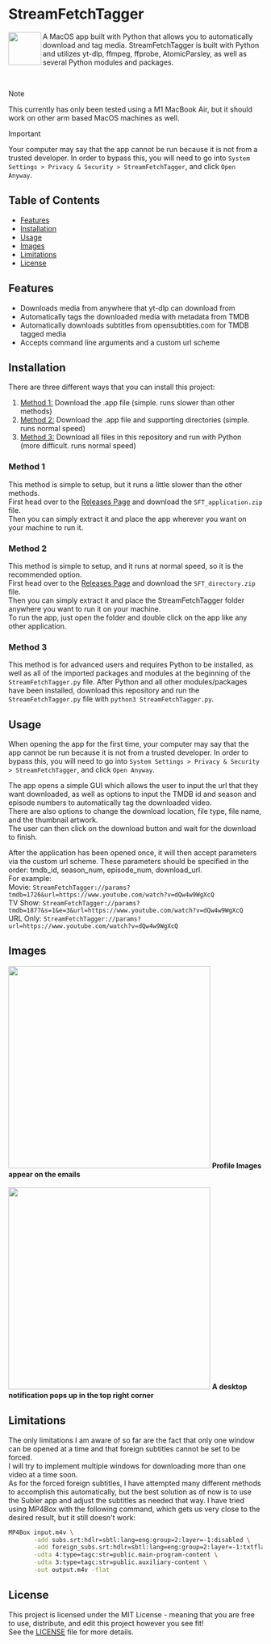 # StreamFetchTagger

<img align="left" height="65vw" src="resources/StreamFetchTagger_icon_cropped.png">

A MacOS app built with Python that allows you to automatically download and tag media. StreamFetchTagger is built with Python and utilizes yt-dlp, ffmpeg, ffprobe, AtomicParsley, as well as several Python modules and packages.

</br>

> [!NOTE]  
> This currently has only been tested using a M1 MacBook Air, but it should work on other arm based MacOS machines as well.

> [!IMPORTANT]  
> Your computer may say that the app cannot be run because it is not from a trusted developer. In order to bypass this, you will need to go into `System Settings > Privacy & Security > StreamFetchTagger`, and click `Open Anyway`.
## Table of Contents

- [Features](#features)
- [Installation](#installation)
- [Usage](#usage)
- [Images](#images)
- [Limitations](#limitations)
- [License](#license)

## Features

- Downloads media from anywhere that yt-dlp can download from
- Automatically tags the downloaded media with metadata from TMDB
- Automatically downloads subtitles from opensubtitles.com for TMDB tagged media
- Accepts command line arguments and a custom url scheme

## Installation

There are three different ways that you can install this project:  
1. [Method 1:](#method-1) Download the .app file (simple. runs slower than other methods)
2. [Method 2:](#method-2) Download the .app file and supporting directories (simple. runs normal speed)
3. [Method 3:](#method-3) Download all files in this repository and run with Python (more difficult. runs normal speed)  

### Method 1

This method is simple to setup, but it runs a little slower than the other methods.  
First head over to the [Releases Page](../../releases/latest) and download the `SFT_application.zip` file.  
Then you can simply extract it and place the app wherever you want on your machine to run it.

### Method 2

This method is simple to setup, and it runs at normal speed, so it is the recommended option.  
First head over to the [Releases Page](../../releases/latest) and download the `SFT_directory.zip` file.  
Then you can simply extract it and place the StreamFetchTagger folder anywhere you want to run it on your machine.  
To run the app, just open the folder and double click on the app like any other application.  

### Method 3

This method is for advanced users and requires Python to be installed, as well as all of the imported packages and modules at the beginning of the `StreamFetchTagger.py` file. After Python and all other modules/packages have been installed, download this repository and run the `StreamFetchTagger.py` file with `python3 StreamFetchTagger.py`.

## Usage

When opening the app for the first time, your computer may say that the app cannot be run because it is not from a trusted developer. In order to bypass this, you will need to go into `System Settings > Privacy & Security > StreamFetchTagger`, and click `Open Anyway`.  

The app opens a simple GUI which allows the user to input the url that they want downloaded, as well as options to input the TMDB id and season and episode numbers to automatically tag the downloaded video.  
There are also options to change the download location, file type, file name, and the thumbnail artwork.  
The user can then click on the download button and wait for the download to finish.  

After the application has been opened once, it will then accept parameters via the custom url scheme. These parameters should be specified in the order: tmdb_id, season_num, episode_num, download_url.  
For example:  
Movie: `StreamFetchTagger://params?tmdb=1726&url=https://www.youtube.com/watch?v=dQw4w9WgXcQ`  
TV Show: `StreamFetchTagger://params?tmdb=1877&s=1&e=3&url=https://www.youtube.com/watch?v=dQw4w9WgXcQ`  
URL Only: `StreamFetchTagger://params?url=https://www.youtube.com/watch?v=dQw4w9WgXcQ`  

## Images

<p align="left">
  <img src="https://i.imgur.com/Sokt6Nf.png" width="400vw" />
  <strong>Profile Images appear on the emails</strong>
  <br>
  <br>
  <img src="https://i.imgur.com/fQLg4md.png" width="400vw" />
  <strong>A desktop notification pops up in the top right corner</strong>
</p>

## Limitations

The only limitations I am aware of so far are the fact that only one window can be opened at a time and that foreign subtitles cannot be set to be forced.  
I will try to implement multiple windows for downloading more than one video at a time soon.  
As for the forced foreign subtitles, I have attempted many different methods to accomplish this automatically, but the best solution as of now is to use the Subler app and adjust the subtitles as needed that way. I have tried using MP4Box with the following command, which gets us very close to the desired result, but it still doesn't work:  
```sh
MP4Box input.m4v \
       -add subs.srt:hdlr=sbtl:lang=eng:group=2:layer=-1:disabled \
       -add foreign_subs.srt:hdlr=sbtl:lang=eng:group=2:layer=-1:txtflags=0xC0000000 \
       -udta 4:type=tagc:str=public.main-program-content \
       -udta 3:type=tagc:str=public.auxiliary-content \
       -out output.m4v -flat
```

## License

This project is licensed under the MIT License - meaning that you are free to use, distribute, and edit this project however you see fit!  
See the [LICENSE](./LICENSE) file for more details.
